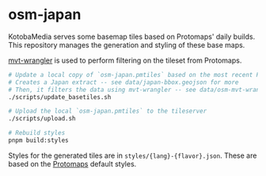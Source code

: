 # osm-japan

KotobaMedia serves some basemap tiles based on Protomaps' daily builds.
This repository manages the generation and styling of these base maps.

[mvt-wrangler](https://github.com/KotobaMedia/mvt-wrangler/) is used to perform filtering on the
tileset from Protomaps.

```bash
# Update a local copy of `osm-japan.pmtiles` based on the most recent Protomaps build
# Creates a Japan extract -- see data/japan-bbox.geojson for more
# Then, it filters the data using mvt-wrangler -- see data/osm-mvt-wrangler-filter.geojson for the specifics.
./scripts/update_basetiles.sh

# Upload the local `osm-japan.pmtiles` to the tileserver
./scripts/upload.sh

# Rebuild styles
pnpm build:styles
```

Styles for the generated tiles are in `styles/{lang}-{flavor}.json`. These are based on the [Protomaps](https://docs.protomaps.com/basemaps/flavors) default styles.
